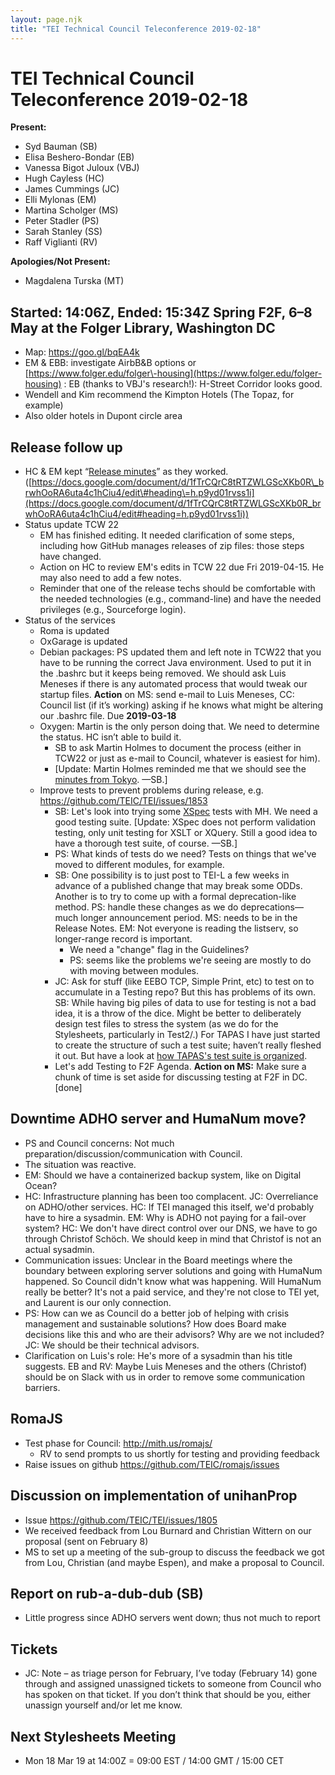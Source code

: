 ```yaml
---
layout: page.njk
title: "TEI Technical Council Teleconference 2019-02-18"
---
```

# TEI Technical Council Teleconference 2019-02-18
**Present:**


* Syd Bauman (SB)
* Elisa Beshero\-Bondar (EB)
* Vanessa Bigot Juloux (VBJ)
* Hugh Cayless (HC)
* James Cummings (JC)
* Elli Mylonas (EM)
* Martina Scholger (MS)
* Peter Stadler (PS)
* Sarah Stanley (SS)
* Raff Viglianti (RV)


**Apologies/Not Present:**
* Magdalena Turska (MT)


Started: 14:06Z, Ended: 15:34Z
Spring F2F, 6–8 May at the Folger Library, Washington DC
--------------------------------------------------------


* Map: <https://goo.gl/bqEA4k>
* EM \& EBB: investigate AirbB\&B options or [https://www.folger.edu/folger\-housing](https://www.folger.edu/folger-housing) : EB (thanks to VBJ's research!): H\-Street Corridor looks good.
* Wendell and Kim recommend the Kimpton Hotels (The Topaz, for example)
* Also older hotels in Dupont circle area


Release follow up
-----------------


* HC \& EM kept “[Release minutes](https://docs.google.com/document/d/1fTrCQrC8tRTZWLGScXKb0R_brwhOoRA6uta4c1hCiu4/edit#heading=h.p9yd01rvss1i)” as they worked. ([https://docs.google.com/document/d/1fTrCQrC8tRTZWLGScXKb0R\_brwhOoRA6uta4c1hCiu4/edit\#heading\=h.p9yd01rvss1i](https://docs.google.com/document/d/1fTrCQrC8tRTZWLGScXKb0R_brwhOoRA6uta4c1hCiu4/edit#heading=h.p9yd01rvss1i))
* Status update TCW 22
	+ EM has finished editing. It needed clarification of some steps, including how GitHub manages releases of zip files: those steps have changed.
	+ Action on HC to review EM's edits in TCW 22 due Fri 2019\-04\-15\. He may also need to add a few notes.
	+ Reminder that one of the release techs should be comfortable with the needed technologies (e.g., command\-line) and have the needed privileges (e.g., Sourceforge login).
* Status of the services
	+ Roma is updated
	+ OxGarage is updated
	+ Debian packages: PS updated them and left note in TCW22 that you have to be running the correct Java environment. Used to put it in the .bashrc but it keeps being removed. We should ask Luis Meneses if there is any automated process that would tweak our startup files. **Action** on MS: send e\-mail to Luis Meneses, CC: Council list (if it’s working) asking if he knows what might be altering our .bashrc file. Due **2019\-03\-18**
	+ Oxygen: Martin is the only person doing that. We need to determine the status. HC isn’t able to build it.
		- SB to ask Martin Holmes to document the process (either in TCW22 or just as e\-mail to Council, whatever is easiest for him).
		- \[Update: Martin Holmes reminded me that we should see the [minutes from Tokyo](https://docs.google.com/document/d/1mR0MCspb3M7GNitnTkoozrf7I7n1kOVRKBv9aBCkWtA/edit#heading=h.gv4zmnv05r84). —SB.]
	+ Improve tests to prevent problems during release, e.g. <https://github.com/TEIC/TEI/issues/1853>
		- SB: Let's look into trying some [XSpec](https://github.com/xspec/xspec/wiki/What-is-XSpec) tests with MH. We need a good testing suite. \[Update: XSpec does not perform validation testing, only unit testing for XSLT or XQuery. Still a good idea to have a thorough test suite, of course. —SB.]
		- PS: What kinds of tests do we need? Tests on things that we've moved to different modules, for example.
		- SB: One possibility is to just post to TEI\-L a few weeks in advance of a published change that may break some ODDs. Another is to try to come up with a formal deprecation\-like method. PS: handle these changes as we do deprecations—much longer announcement period. MS: needs to be in the Release Notes. EM: Not everyone is reading the listserv, so longer\-range record is important.
			* We need a "change" flag in the Guidelines?
			* PS: seems like the problems we're seeing are mostly to do with moving between modules.
		- JC: Ask for stuff (like EEBO TCP, Simple Print, etc) to test on to accumulate in a Testing repo? But this has problems of its own. SB: While having big piles of data to use for testing is not a bad idea, it is a throw of the dice. Might be better to deliberately design test files to stress the system (as we do for the Stylesheets, particularly in Test2/.) For TAPAS I have just started to create the structure of such a test suite; haven’t really fleshed it out. But have a look at [how TAPAS's test suite is organized](https://github.com/NEU-DSG/tapas-TEI-files/tree/master/test_suite).
		- Let's add Testing to F2F Agenda. **Action on MS:** Make sure a chunk of time is set aside for discussing testing at F2F in DC. \[done]


Downtime ADHO server and HumaNum move?
--------------------------------------


* PS and Council concerns: Not much preparation/discussion/communication with Council.
* The situation was reactive.
* EM: Should we have a containerized backup system, like on Digital Ocean?
* HC: Infrastructure planning has been too complacent. JC: Overreliance on ADHO/other services. HC: If TEI managed this itself, we'd probably have to hire a sysadmin. EM: Why is ADHO not paying for a fail\-over system? HC: We don't have direct control over our DNS, we have to go through Christof Schöch. We should keep in mind that Christof is not an actual sysadmin.
* Communication issues: Unclear in the Board meetings where the boundary between exploring server solutions and going with HumaNum happened. So Council didn't know what was happening. Will HumaNum really be better? It's not a paid service, and they're not close to TEI yet, and Laurent is our only connection.
* PS: How can we as Council do a better job of helping with crisis management and sustainable solutions? How does Board make decisions like this and who are their advisors? Why are we not included? JC: We should be their technical advisors.
* Clarification on Luis's role: He's more of a sysadmin than his title suggests. EB and RV: Maybe Luis Meneses and the others (Christof) should be on Slack with us in order to remove some communication barriers.


RomaJS
------


* Test phase for Council: <http://mith.us/romajs/>
	+ RV to send prompts to us shortly for testing and providing feedback
* Raise issues on github <https://github.com/TEIC/romajs/issues>


Discussion on implementation of unihanProp
------------------------------------------


* Issue <https://github.com/TEIC/TEI/issues/1805>
* We received feedback from Lou Burnard and Christian Wittern on our proposal (sent on February 8\)
* MS to set up a meeting of the sub\-group to discuss the feedback we got from Lou, Christian (and maybe Espen), and make a proposal to Council.


Report on rub\-a\-dub\-dub (SB)
-------------------------------


* Little progress since ADHO servers went down; thus not much to report


Tickets
-------


* JC: Note – as triage person for February, I’ve today (February 14\) gone through and assigned unassigned tickets to someone from Council who has spoken on that ticket. If you don’t think that should be you, either unassign yourself and/or let me know.


**Next Stylesheets Meeting**
----------------------------


* Mon 18 Mar 19 at 14:00Z \= 09:00 EST / 14:00 GMT / 15:00 CET

